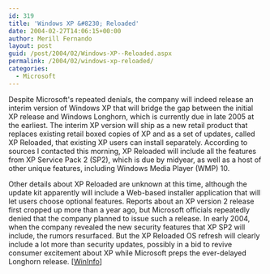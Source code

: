 ```yaml
---
id: 319
title: 'Windows XP &#8230; Reloaded'
date: 2004-02-27T14:06:15+00:00
author: Merill Fernando
layout: post
guid: /post/2004/02/Windows-XP--Reloaded.aspx
permalink: /2004/02/windows-xp-reloaded/
categories:
  - Microsoft
---
```

<body xmlns="http://www.w3.org/1999/xhtml">
    <div class="Section1">
        <p class="MsoNormal">
            Despite Microsoft's repeated denials, the company will indeed release an interim version
            of Windows XP that will bridge the gap between the initial XP release and Windows
            Longhorn, which is currently due in late 2005 at the earliest. The interim XP version
            will ship as a new retail product that replaces existing retail boxed copies of XP
            and as a set of updates, called XP Reloaded, that existing XP users can install separately.
            According to sources I contacted this morning, XP Reloaded will include all the features
            from XP Service Pack 2 (SP2), which is due by midyear, as well as a host of other
            unique features, including Windows Media Player (WMP) 10.
        </p>
        <p class="MsoNormal">
            Other details about XP Reloaded are unknown at this time, although the update kit
            apparently will include a Web-based installer application that will let users choose
            optional features. Reports about an XP version 2 release first cropped up more than
            a year ago, but Microsoft officials repeatedly denied that the company planned to
            issue such a release. In early 2004, when the company revealed the new security features
            that XP SP2 will include, the rumors resurfaced. But the XP Reloaded OS refresh will
            clearly include a lot more than security updates, possibly in a bid to revive consumer
            excitement about XP while Microsoft preps the ever-delayed Longhorn release. [<a href="http://www.winnetmag.com/windowspaulthurrott/">WinInfo</a>]
        </p>
    </div>
</body>